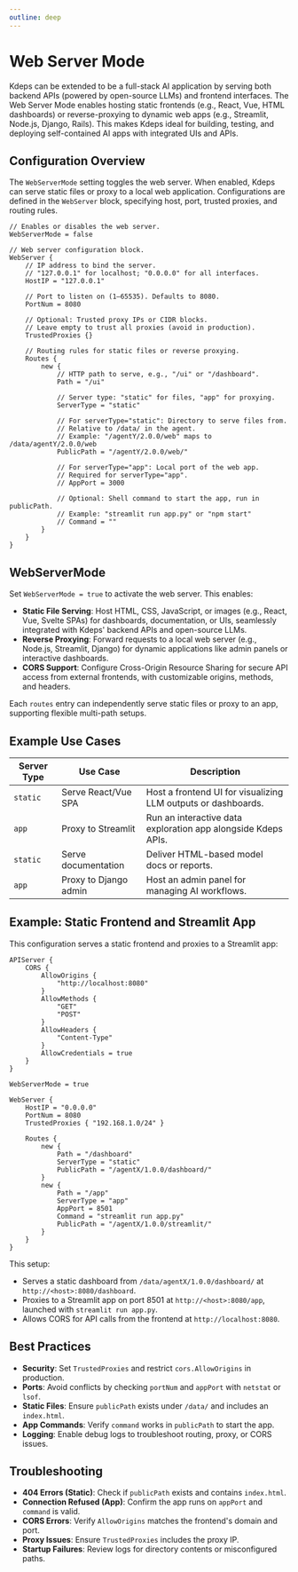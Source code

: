 ```yaml
---
outline: deep
---
```


# Web Server Mode

Kdeps can be extended to be a full-stack AI application by serving both backend APIs (powered by open-source LLMs) and
frontend interfaces. The Web Server Mode enables hosting static frontends (e.g., React, Vue, HTML dashboards) or
reverse-proxying to dynamic web apps (e.g., Streamlit, Node.js, Django, Rails). This makes Kdeps ideal for building,
testing, and deploying self-contained AI apps with integrated UIs and APIs.


## Configuration Overview

The `WebServerMode` setting toggles the web server. When enabled, Kdeps can serve static files or proxy to a local web
application. Configurations are defined in the `WebServer` block, specifying host, port, trusted proxies, and
routing rules.


```apl
// Enables or disables the web server.
WebServerMode = false

// Web server configuration block.
WebServer {
    // IP address to bind the server.
    // "127.0.0.1" for localhost; "0.0.0.0" for all interfaces.
    HostIP = "127.0.0.1"

    // Port to listen on (1–65535). Defaults to 8080.
    PortNum = 8080

    // Optional: Trusted proxy IPs or CIDR blocks.
    // Leave empty to trust all proxies (avoid in production).
    TrustedProxies {}

    // Routing rules for static files or reverse proxying.
    Routes {
        new {
            // HTTP path to serve, e.g., "/ui" or "/dashboard".
            Path = "/ui"

            // Server type: "static" for files, "app" for proxying.
            ServerType = "static"

            // For serverType="static": Directory to serve files from.
            // Relative to /data/ in the agent.
            // Example: "/agentY/2.0.0/web" maps to /data/agentY/2.0.0/web
            PublicPath = "/agentY/2.0.0/web/"

            // For serverType="app": Local port of the web app.
            // Required for serverType="app".
            // AppPort = 3000

            // Optional: Shell command to start the app, run in publicPath.
            // Example: "streamlit run app.py" or "npm start"
            // Command = ""
        }
    }
}
```

## WebServerMode

Set `WebServerMode = true` to activate the web server. This enables:

- **Static File Serving**: Host HTML, CSS, JavaScript, or images (e.g., React, Vue, Svelte SPAs) for dashboards, documentation, or UIs, seamlessly integrated with Kdeps' backend APIs and open-source LLMs.
- **Reverse Proxying**: Forward requests to a local web server (e.g., Node.js, Streamlit, Django) for dynamic applications like admin panels or interactive dashboards.
- **CORS Support**: Configure Cross-Origin Resource Sharing for secure API access from external frontends, with customizable origins, methods, and headers.

Each `routes` entry can independently serve static files or proxy to an app, supporting flexible multi-path setups.

## Example Use Cases

| Server Type | Use Case | Description |
|-------------|---------------------------------------|--------------------------------------------------------------|
| `static` | Serve React/Vue SPA | Host a frontend UI for visualizing LLM outputs or dashboards. |
| `app` | Proxy to Streamlit | Run an interactive data exploration app alongside Kdeps APIs. |
| `static` | Serve documentation | Deliver HTML-based model docs or reports. |
| `app` | Proxy to Django admin | Host an admin panel for managing AI workflows. |

## Example: Static Frontend and Streamlit App

This configuration serves a static frontend and proxies to a Streamlit app:

```apl
APIServer {
    CORS {
        AllowOrigins {
            "http://localhost:8080"
        }
        AllowMethods {
            "GET"
            "POST"
        }
        AllowHeaders {
            "Content-Type"
        }
        AllowCredentials = true
    }
}

WebServerMode = true

WebServer {
    HostIP = "0.0.0.0"
    PortNum = 8080
    TrustedProxies { "192.168.1.0/24" }

    Routes {
        new {
            Path = "/dashboard"
            ServerType = "static"
            PublicPath = "/agentX/1.0.0/dashboard/"
        }
        new {
            Path = "/app"
            ServerType = "app"
            AppPort = 8501
            Command = "streamlit run app.py"
            PublicPath = "/agentX/1.0.0/streamlit/"
        }
    }
}
```

This setup:
- Serves a static dashboard from `/data/agentX/1.0.0/dashboard/` at `http://<host>:8080/dashboard`.
- Proxies to a Streamlit app on port 8501 at `http://<host>:8080/app`, launched with `streamlit run app.py`.
- Allows CORS for API calls from the frontend at `http://localhost:8080`.

## Best Practices

- **Security**: Set `TrustedProxies` and restrict `cors.AllowOrigins` in production.
- **Ports**: Avoid conflicts by checking `portNum` and `appPort` with `netstat` or `lsof`.
- **Static Files**: Ensure `publicPath` exists under `/data/` and includes an `index.html`.
- **App Commands**: Verify `command` works in `publicPath` to start the app.
- **Logging**: Enable debug logs to troubleshoot routing, proxy, or CORS issues.

## Troubleshooting

- **404 Errors (Static)**: Check if `publicPath` exists and contains `index.html`.
- **Connection Refused (App)**: Confirm the app runs on `appPort` and `command` is valid.
- **CORS Errors**: Verify `AllowOrigins` matches the frontend's domain and port.
- **Proxy Issues**: Ensure `TrustedProxies` includes the proxy IP.
- **Startup Failures**: Review logs for directory contents or misconfigured paths.
